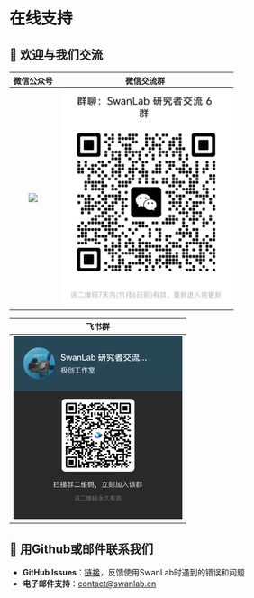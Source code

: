 # 在线支持

## 👋 欢迎与我们交流

| 微信公众号 | 微信交流群 |
| --- | ---  |
| <div align="center"><img src="/assets/wechat_public_account.jpg" width=300></div> | <div align="center"><img src="/assets/wechat-QR-Code.png" width=300></div> |

| 飞书群 |
| --- |
| <div align="center"><img src="/assets/feishu-QR-Code.png" width=300></div> |


## 📧 用Github或邮件联系我们
- **GitHub Issues**：[链接](https://github.com/SwanHubX/SwanLab/issues)，反馈使用SwanLab时遇到的错误和问题
- **电子邮件支持**：<contact@swanlab.cn>